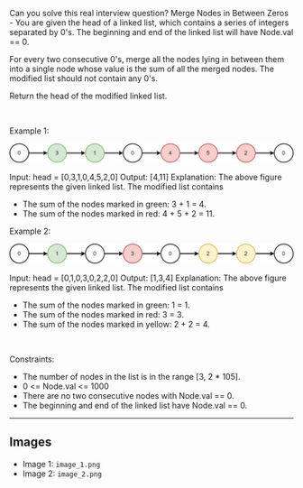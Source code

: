 Can you solve this real interview question? Merge Nodes in Between Zeros - You are given the head of a linked list, which contains a series of integers separated by 0's. The beginning and end of the linked list will have Node.val == 0.

For every two consecutive 0's, merge all the nodes lying in between them into a single node whose value is the sum of all the merged nodes. The modified list should not contain any 0's.

Return the head of the modified linked list.

 

Example 1:

![Example 1](./image_1.png)


Input: head = [0,3,1,0,4,5,2,0]
Output: [4,11]
Explanation: 
The above figure represents the given linked list. The modified list contains
- The sum of the nodes marked in green: 3 + 1 = 4.
- The sum of the nodes marked in red: 4 + 5 + 2 = 11.


Example 2:

![Example 2](./image_2.png)


Input: head = [0,1,0,3,0,2,2,0]
Output: [1,3,4]
Explanation: 
The above figure represents the given linked list. The modified list contains
- The sum of the nodes marked in green: 1 = 1.
- The sum of the nodes marked in red: 3 = 3.
- The sum of the nodes marked in yellow: 2 + 2 = 4.


 

Constraints:

 * The number of nodes in the list is in the range [3, 2 * 105].
 * 0 <= Node.val <= 1000
 * There are no two consecutive nodes with Node.val == 0.
 * The beginning and end of the linked list have Node.val == 0.

---

## Images

- Image 1: `image_1.png`
- Image 2: `image_2.png`
